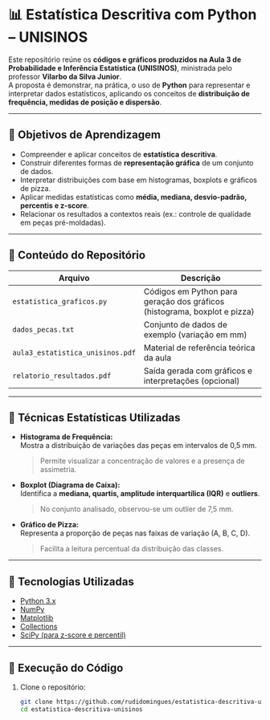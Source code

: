 # 📊 Estatística Descritiva com Python – UNISINOS

Este repositório reúne os **códigos e gráficos produzidos na Aula 3 de Probabilidade e Inferência Estatística (UNISINOS)**, ministrada pelo professor **Vilarbo da Silva Junior**.  
A proposta é demonstrar, na prática, o uso de **Python** para representar e interpretar dados estatísticos, aplicando os conceitos de **distribuição de frequência, medidas de posição e dispersão**.

---

## 🎯 Objetivos de Aprendizagem

- Compreender e aplicar conceitos de **estatística descritiva**.  
- Construir diferentes formas de **representação gráfica** de um conjunto de dados.  
- Interpretar distribuições com base em histogramas, boxplots e gráficos de pizza.  
- Aplicar medidas estatísticas como **média, mediana, desvio-padrão, percentis e z-score**.  
- Relacionar os resultados a contextos reais (ex.: controle de qualidade em peças pré-moldadas).

---

## 🧠 Conteúdo do Repositório

| Arquivo | Descrição |
|----------|------------|
| `estatistica_graficos.py` | Códigos em Python para geração dos gráficos (histograma, boxplot e pizza) |
| `dados_pecas.txt` | Conjunto de dados de exemplo (variação em mm) |
| `aula3_estatistica_unisinos.pdf` | Material de referência teórica da aula |
| `relatorio_resultados.pdf` | Saída gerada com gráficos e interpretações (opcional) |

---

## 🧮 Técnicas Estatísticas Utilizadas

- **Histograma de Frequência:**  
  Mostra a distribuição de variações das peças em intervalos de 0,5 mm.  
  > Permite visualizar a concentração de valores e a presença de assimetria.

- **Boxplot (Diagrama de Caixa):**  
  Identifica a **mediana, quartis, amplitude interquartílica (IQR)** e **outliers**.  
  > No conjunto analisado, observou-se um outlier de 7,5 mm.

- **Gráfico de Pizza:**  
  Representa a proporção de peças nas faixas de variação (A, B, C, D).  
  > Facilita a leitura percentual da distribuição das classes.

---

## 🧰 Tecnologias Utilizadas

- [Python 3.x](https://www.python.org/)
- [NumPy](https://numpy.org/)
- [Matplotlib](https://matplotlib.org/)
- [Collections](https://docs.python.org/3/library/collections.html)
- [SciPy (para z-score e percentil)](https://scipy.org/)

---

## 🚀 Execução do Código

1. Clone o repositório:
   ```bash
   git clone https://github.com/rudidomingues/estatistica-descritiva-unisinos.git
   cd estatistica-descritiva-unisinos
